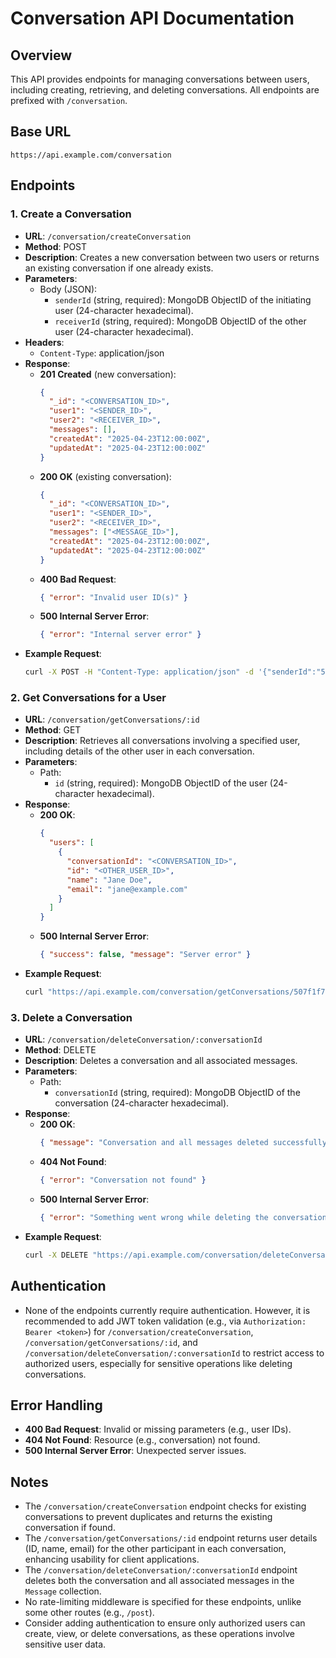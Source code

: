# Conversation API Documentation

## Overview
This API provides endpoints for managing conversations between users, including creating, retrieving, and deleting conversations. All endpoints are prefixed with `/conversation`.

## Base URL
`https://api.example.com/conversation`

## Endpoints

### 1. Create a Conversation
- **URL**: `/conversation/createConversation`
- **Method**: POST
- **Description**: Creates a new conversation between two users or returns an existing conversation if one already exists.
- **Parameters**:
  - Body (JSON):
    - `senderId` (string, required): MongoDB ObjectID of the initiating user (24-character hexadecimal).
    - `receiverId` (string, required): MongoDB ObjectID of the other user (24-character hexadecimal).
- **Headers**:
  - `Content-Type`: application/json
- **Response**:
  - **201 Created** (new conversation):
    ```json
    {
      "_id": "<CONVERSATION_ID>",
      "user1": "<SENDER_ID>",
      "user2": "<RECEIVER_ID>",
      "messages": [],
      "createdAt": "2025-04-23T12:00:00Z",
      "updatedAt": "2025-04-23T12:00:00Z"
    }
    ```
  - **200 OK** (existing conversation):
    ```json
    {
      "_id": "<CONVERSATION_ID>",
      "user1": "<SENDER_ID>",
      "user2": "<RECEIVER_ID>",
      "messages": ["<MESSAGE_ID>"],
      "createdAt": "2025-04-23T12:00:00Z",
      "updatedAt": "2025-04-23T12:00:00Z"
    }
    ```
  - **400 Bad Request**:
    ```json
    { "error": "Invalid user ID(s)" }
    ```
  - **500 Internal Server Error**:
    ```json
    { "error": "Internal server error" }
    ```
- **Example Request**:
  ```bash
  curl -X POST -H "Content-Type: application/json" -d '{"senderId":"507f1f77bcf86cd799439011","receiverId":"507f1f77bcf86cd799439012"}' "https://api.example.com/conversation/createConversation"
  ```

### 2. Get Conversations for a User
- **URL**: `/conversation/getConversations/:id`
- **Method**: GET
- **Description**: Retrieves all conversations involving a specified user, including details of the other user in each conversation.
- **Parameters**:
  - Path:
    - `id` (string, required): MongoDB ObjectID of the user (24-character hexadecimal).
- **Response**:
  - **200 OK**:
    ```json
    {
      "users": [
        {
          "conversationId": "<CONVERSATION_ID>",
          "id": "<OTHER_USER_ID>",
          "name": "Jane Doe",
          "email": "jane@example.com"
        }
      ]
    }
    ```
  - **500 Internal Server Error**:
    ```json
    { "success": false, "message": "Server error" }
    ```
- **Example Request**:
  ```bash
  curl "https://api.example.com/conversation/getConversations/507f1f77bcf86cd799439011"
  ```

### 3. Delete a Conversation
- **URL**: `/conversation/deleteConversation/:conversationId`
- **Method**: DELETE
- **Description**: Deletes a conversation and all associated messages.
- **Parameters**:
  - Path:
    - `conversationId` (string, required): MongoDB ObjectID of the conversation (24-character hexadecimal).
- **Response**:
  - **200 OK**:
    ```json
    { "message": "Conversation and all messages deleted successfully" }
    ```
  - **404 Not Found**:
    ```json
    { "error": "Conversation not found" }
    ```
  - **500 Internal Server Error**:
    ```json
    { "error": "Something went wrong while deleting the conversation" }
    ```
- **Example Request**:
  ```bash
  curl -X DELETE "https://api.example.com/conversation/deleteConversation/507f1f77bcf86cd799439013"
  ```

## Authentication
- None of the endpoints currently require authentication. However, it is recommended to add JWT token validation (e.g., via `Authorization: Bearer <token>`) for `/conversation/createConversation`, `/conversation/getConversations/:id`, and `/conversation/deleteConversation/:conversationId` to restrict access to authorized users, especially for sensitive operations like deleting conversations.

## Error Handling
- **400 Bad Request**: Invalid or missing parameters (e.g., user IDs).
- **404 Not Found**: Resource (e.g., conversation) not found.
- **500 Internal Server Error**: Unexpected server issues.

## Notes
- The `/conversation/createConversation` endpoint checks for existing conversations to prevent duplicates and returns the existing conversation if found.
- The `/conversation/getConversations/:id` endpoint returns user details (ID, name, email) for the other participant in each conversation, enhancing usability for client applications.
- The `/conversation/deleteConversation/:conversationId` endpoint deletes both the conversation and all associated messages in the `Message` collection.
- No rate-limiting middleware is specified for these endpoints, unlike some other routes (e.g., `/post`).
- Consider adding authentication to ensure only authorized users can create, view, or delete conversations, as these operations involve sensitive user data.
